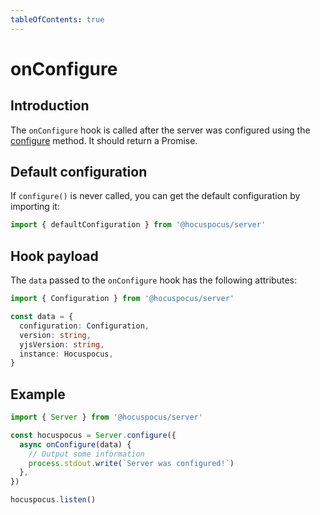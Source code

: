 ```yaml
---
tableOfContents: true
---
```


# onConfigure

## Introduction
The `onConfigure` hook is called after the server was configured using the [configure](/api/methods) method. It should return a Promise.

## Default configuration
If `configure()` is never called, you can get the default configuration by importing it:

```typescript
import { defaultConfiguration } from '@hocuspocus/server'
```

## Hook payload
The `data` passed to the `onConfigure` hook has the following attributes:

```typescript
import { Configuration } from '@hocuspocus/server'

const data = {
  configuration: Configuration,
  version: string,
  yjsVersion: string,
  instance: Hocuspocus,
}
```

## Example
```typescript
import { Server } from '@hocuspocus/server'

const hocuspocus = Server.configure({
  async onConfigure(data) {
    // Output some information
    process.stdout.write(`Server was configured!`)
  },
})

hocuspocus.listen()
```
